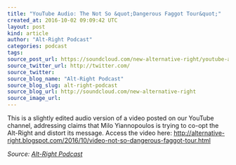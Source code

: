 ```yaml
---
title: "YouTube Audio: The Not So &quot;Dangerous Faggot Tour&quot;"
created_at: 2016-10-02 09:09:42 UTC
layout: post
kind: article
author: "Alt-Right Podcast"
categories: podcast
tags: 
source_post_url: https://soundcloud.com/new-alternative-right/youtube-audio-the-not-so-dangerous-faggot-tour
source_twitter_url: http://twitter.com/
source_twitter: 
source_blog_name: "Alt-Right Podcast"
source_blog_slug: alt-right-podcast
source_blog_url: http://soundcloud.com/new-alternative-right
source_image_url: 
---
```

This is a slightly edited audio version of a video posted on our YouTube channel, addressing claims that Milo Yiannopoulos is trying to co-opt the Alt-Right and distort its message. Access the video here: http://alternative-right.blogspot.com/2016/10/video-not-so-dangerous-faggot-tour.html<div class="">
    <i>Source: <a href="http://soundcloud.com/new-alternative-right">Alt-Right Podcast</a></i>
</div>
